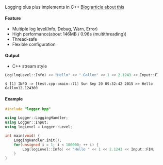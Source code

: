 Logging plus plus implements in C++
[Blog article about this](http://override.rocks/2015/09/13/logging-in-cpp/)

#### Feature
- Multiple log level(Info, Debug, Warn, Error)
- High performance(about 146MB / 0.98s (multithreading))
- Thread-safe
- Flexible configuration

#### Output
- C++ stream style
```c++
Log(logLevel::Info) << "Hello" << " Gallon" << 1 << 2.1243 << Input::FIN;
```
`
$ [1] INFO -> [test.cpp::main::71] Sun Sep 20 09:32:42 2015 >> Hello Gallon12.124300
`

#### Example
```c++
#include "logger.hpp"

using Logger::LoggingHandler;
using Logger::Input;
using logLevel = Logger::Level;

int main(void) {
    LoggingHandler.init();
    for(unsigned i = 1; i < 100000; ++ i) {
        Log(logLevel::Info) << "Hello " << 1 << 2.1243 << Input::FIN;  // c++ stream style
    }
}
```
